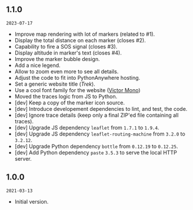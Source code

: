## 1.1.0

`2023-07-17`

- Improve map rendering with lot of markers (related to #1).
- Display the total distance on each marker (closes #2).
- Capability to fire a SOS signal (closes #3).
- Display altitude in marker's text (closes #4).
- Improve the marker bubble design.
- Add a nice legend.
- Allow to zoom even more to see all details.
- Adjust the code to fit into PythonAnywhere hosting.
- Set a generic website title (*Trek*).
- Use a cool font family for the website ([Victor Mono](https://rubjo.github.io/victor-mono/))
- Moved the traces logic from JS to Python.
- [dev] Keep a copy of the marker icon source.
- [dev] Introduce developement dependencies to lint, and test, the code.
- [dev] Ignore trace details (keep only a final ZIP'ed file containing all traces).
- [dev] Upgrade JS dependency `leaflet` from `1.7.1` to `1.9.4`.
- [dev] Upgrade JS dependency `leaflet-routing-machine` from `3.2.0` to `3.2.12`.
- [dev] Upgrade Python dependency `bottle` from `0.12.19` to `0.12.25`.
- [dev] Add Python dependency `paste` `3.5.3` to serve the local HTTP server.

## 1.0.0

`2021-03-13`

- Initial version.
